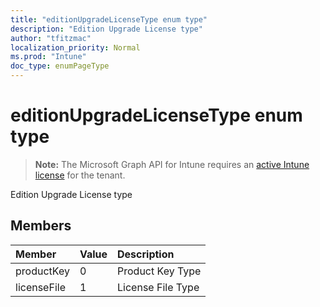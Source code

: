 ```yaml
---
title: "editionUpgradeLicenseType enum type"
description: "Edition Upgrade License type"
author: "tfitzmac"
localization_priority: Normal
ms.prod: "Intune"
doc_type: enumPageType
---
```


# editionUpgradeLicenseType enum type

> **Note:** The Microsoft Graph API for Intune requires an [active Intune license](https://go.microsoft.com/fwlink/?linkid=839381) for the tenant.

Edition Upgrade License type

## Members
|Member|Value|Description|
|:---|:---|:---|
|productKey|0|Product Key Type|
|licenseFile|1|License File Type|



